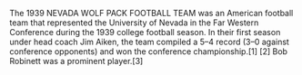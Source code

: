 The 1939 NEVADA WOLF PACK FOOTBALL TEAM was an American football team that represented the University of Nevada in the Far Western Conference during the 1939 college football season. In their first season under head coach Jim Aiken, the team compiled a 5–4 record (3–0 against conference opponents) and won the conference championship.[1] [2] Bob Robinett was a prominent player.[3]
